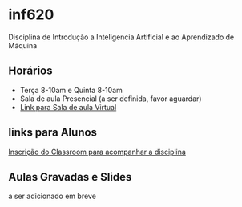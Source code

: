 # inf620
Disciplina de Introdução a Inteligencia Artificial e ao Aprendizado de Máquina

## Horários

* Terça 8-10am e Quinta 8-10am
*  Sala de aula Presencial (a ser definida, favor aguardar)
* [Link para Sala de aula Virtual](https://meet.google.com/hoc-nytc-yiv)

## links para Alunos

[Inscrição do Classroom para acompanhar a disciplina](https://classroom.google.com/c/NDc1ODg1MzkzNzU3?cjc=2ha7lvm)

## Aulas Gravadas e Slides

a ser adicionado em breve



